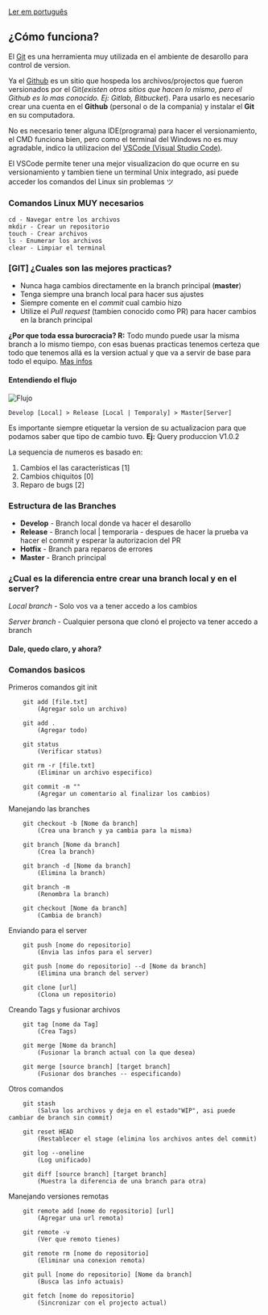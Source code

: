 [Ler em português](readme.md)

## ¿Cómo funciona?

El [Git](https://git-scm.com) es una herramienta muy utilizada en el ambiente de desarollo para control de version.

Ya el [Github](https://github.com) es un sitio que hospeda los archivos/projectos que fueron versionados por el Git(*existen otros sitios que hacen lo mismo, pero el Github es lo mas conocido. Ej: Gitlab, Bitbucket*). Para usarlo es necesario crear una cuenta en el **Github** (personal o de la compania) y instalar el **Git** en su computadora.

No es necesario tener alguna IDE(programa) para hacer el versionamiento, el CMD funciona bien, pero como el terminal del Windows no es muy agradable, indico la utilizacion del [VSCode (Visual Studio Code)](https://code.visualstudio.com).

El VSCode permite tener una mejor visualizacion do que ocurre en su versionamiento y tambien tiene un terminal Unix integrado, asi puede acceder los comandos del Linux sin problemas ツ

### Comandos Linux MUY necesarios
    cd - Navegar entre los archivos
    mkdir - Crear un repositorio
    touch - Crear archivos
    ls - Enumerar los archivos
    clear - Limpiar el terminal

### [GIT] ¿Cuales son las mejores practicas?

- Nunca haga cambios directamente en la branch principal (**master**)
- Tenga siempre una branch local para hacer sus ajustes
- Siempre comente en el *commit* cual cambio hizo 
- Utilize el *Pull request* (tambien conocido como PR) para hacer cambios en la branch principal

**¿Por que toda essa burocracia? R:** Todo mundo puede usar la misma branch a lo mismo tiempo, con esas buenas practicas tenemos certeza que todo que tenemos allá es la version actual y que va a servir de base para todo el equipo. [Mas infos](https://git-scm.com/book/pt-br/v1/Git-Distribu%C3%ADdo-Contribuindo-Para-Um-Projeto)

#### Entendiendo el flujo

![Flujo](https://static.imasters.com.br/wp-content/uploads/2013/10/git-workflow-release-cycle-4maintenance.png)


    Develop [Local] > Release [Local | Temporaly] > Master[Server]

Es importante siempre etiquetar la version de su actualizacion para que podamos saber que tipo de cambio tuvo. **Ej:** Query produccion V1.0.2 

La sequencia de numeros es basado en:
1. Cambios el las características [1]
2. Cambios chiquitos [0]
3. Reparo de bugs [2]


### Estructura de las Branches

- **Develop** - Branch local donde va hacer el desarollo
- **Release** - Branch local | temporaria - despues de hacer la prueba va hacer el commit y esperar la autorizacion del PR
- **Hotfix** - Branch para reparos de errores
- **Master** - Branch principal


### ¿Cual es la diferencia entre crear una branch local y en el server?

*Local branch* - Solo vos va a tener accedo a los cambios

*Server branch* - Cualquier persona que clonó el projecto va tener accedo a branch


#### Dale, quedo claro, y ahora?

### Comandos basicos


Primeros comandos
        git init

        git add [file.txt]
            (Agregar solo un archivo)

        git add .
            (Agregar todo)

        git status
            (Verificar status)

        git rm -r [file.txt]
            (Eliminar un archivo especifico)

        git commit -m "" 
            (Agregar un comentario al finalizar los cambios)


Manejando las branches

        git checkout -b [Nome da branch] 
            (Crea una branch y ya cambia para la misma)

        git branch [Nome da branch]
            (Crea la branch)

        git branch -d [Nome da branch]  
            (Elimina la branch)

        git branch -m
            (Renombra la branch)

        git checkout [Nome da branch]
            (Cambia de branch)

Enviando para el server

        git push [nome do repositorio] 
            (Envia las infos para el server)

        git push [nome do repositorio] --d [Nome da branch] 
            (Elimina una branch del server)

        git clone [url]
            (Clona un repositorio)


Creando Tags y fusionar archivos

        git tag [nome da Tag]
            (Crea Tags)

        git merge [Nome da branch] 
            (Fusionar la branch actual con la que desea)

        git merge [source branch] [target branch] 
            (Fusionar dos branches -- especificando)


Otros comandos

        git stash 
            (Salva los archivos y deja en el estado"WIP", asi puede cambiar de branch sin commit)

        git reset HEAD 
            (Restablecer el stage (elimina los archivos antes del commit)

        git log --oneline
            (Log unificado)

        git diff [source branch] [target branch] 
            (Muestra la diferencia de una branch para otra)

Manejando versiones remotas

        git remote add [nome do repositorio] [url]
            (Agregar una url remota)

        git remote -v 
            (Ver que remoto tienes)

        git remote rm [nome do repositorio] 
            (Eliminar una conexion remota)

        git pull [nome do repositorio] [Nome da branch] 
            (Busca las info actuais)

        git fetch [nome do repositorio] 
            (Sincronizar con el projecto actual)
